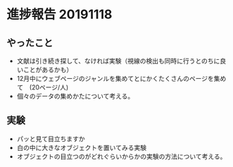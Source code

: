 # 進捗報告 20191118

## やったこと
- 文献は引き続き探して、なければ実験（視線の検出も同時に行うとのちに良いことがあるかも）
- 12月中にウェブページのジャンルを集めてとにかくたくさんのページを集めて　(20ページ/人)
- 個々のデータの集めかたについて考える。

## 実験
- パッと見て目立ちますか
- 白の中に大きなオブジェクトを置いてみる実験
- オブジェクトの目立つのがどれぐらいからかの実験の方法について考える。